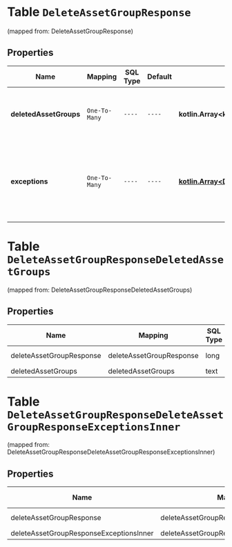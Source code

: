 
# Table `DeleteAssetGroupResponse`
(mapped from: DeleteAssetGroupResponse)

## Properties
Name | Mapping | SQL Type | Default | Type | Description | Notes
---- | ------- | -------- | ------- | ---- | ----------- | -----
**deletedAssetGroups** | `One-To-Many` | `----` | `----`  | **kotlin.Array&lt;kotlin.String&gt;** | A list of ids of successfully deleted asset groups. |  [optional]
**exceptions** | `One-To-Many` | `----` | `----`  | [**kotlin.Array&lt;DeleteAssetGroupResponseExceptionsInner&gt;**](DeleteAssetGroupResponseExceptionsInner.md) | A list of errors associated with the asset groups. Will be returned if there is an error. |  [optional]


# **Table `DeleteAssetGroupResponseDeletedAssetGroups`**
(mapped from: DeleteAssetGroupResponseDeletedAssetGroups)

## Properties
Name | Mapping | SQL Type | Default | Type | Description | Notes
---- | ------- | -------- | ------- | ---- | ----------- | -----
deleteAssetGroupResponse | deleteAssetGroupResponse | long | | kotlin.Long | Primary Key | *one*
deletedAssetGroups | deletedAssetGroups | text | | kotlin.String | Foreign Key | *many*



# **Table `DeleteAssetGroupResponseDeleteAssetGroupResponseExceptionsInner`**
(mapped from: DeleteAssetGroupResponseDeleteAssetGroupResponseExceptionsInner)

## Properties
Name | Mapping | SQL Type | Default | Type | Description | Notes
---- | ------- | -------- | ------- | ---- | ----------- | -----
deleteAssetGroupResponse | deleteAssetGroupResponse | long | | kotlin.Long | Primary Key | *one*
deleteAssetGroupResponseExceptionsInner | deleteAssetGroupResponseExceptionsInner | long | | kotlin.Long | Foreign Key | *many*



